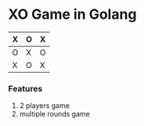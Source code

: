 # XO Game in Golang

|X | O | X |
|- | - |- |
|O | X | O|
|X | O | X|


### Features
1. 2 players game
1. multiple rounds game

